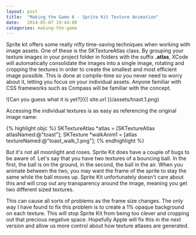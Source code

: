 ```yaml
---
layout: post
title:  "Making the Game 6 - Sprite Kit Texture Animation"
date:   2014-05-07 19:44:00
categories: making-the-game
---
```


Sprite kit offers some really nifty time-saving techniques when working with image assets. One of these is the SKTextureAtlas class. By grouping your texture images in your project folder in folders with the suffix **.atlas**, XCode will automatically consolidate the images into a single image, rotating and cropping the textures in order to create the smallest and most efficient image possible. This is done at compile-time so you never need to worry about it, letting you focus on your individual assets. Anyone familiar with CSS frameworks such as Compass will be familiar with the concept.

![Can you guess what it is yet?]({{ site.url }}/assets/toast.1.png)

Accessing the individual textures is as easy as referencing the original image name:

{% highlight objc %}
	SKTextureAtlas *atlas = [SKTextureAtlas atlasNamed:@"toast"];
SKTexture *walkAnim1  = [atlas textureNamed:@"toast_walk_1.png"];
{% endhighlight %}

But it's not all moonlight and roses. Sprite Kit does have a couple of bugs to be aware of. Let's say that you have two textures of a bouncing ball. In the first, the ball is on the ground, in the second, the ball in the air. When you animate between the two, you may want the frame of the sprite to stay the same while the ball moves up. Sprite Kit unfortunately doesn't care about this and will crop out any transparency around the image, meaning you get two different sized textures.

This can cause all sorts of problems as the frame size changes. The only way I have found to fix this problem is to create a 1% opaque background on each texture. This will stop Sprite Kit from being too clever and cropping out that precious negative space. Hopefully Apple will fix this in the next version and allow us more control about how texture atlases are generated.
